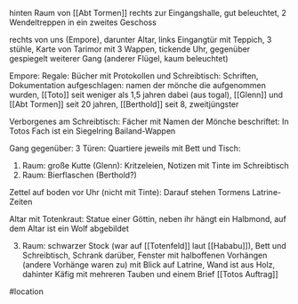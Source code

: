 hinten Raum von [[Abt Tormen]] 
rechts zur Eingangshalle, gut beleuchtet, 2 Wendeltreppen in ein zweites Geschoss 

rechts von uns (Empore), darunter Altar, 
links Eingangtür mit Teppich, 3 stühle, Karte von Tarimor mit 3 Wappen, tickende Uhr,
gegenüber gespiegelt weiterer Gang (anderer Flügel, kaum beleuchtet) 

Empore: Regale: Bücher mit Protokollen und Schreibtisch: Schriften, Dokumentation aufgeschlagen: namen der mönche die aufgenommen wurden, [[Toto]] seit weniger als 1,5 jahren dabei (aus togal), [[Glenn]] und [[Abt Tormen]] seit 20 jahren, [[Berthold]] seit 8, zweitjüngster

Verborgenes am Schreibtisch: Fächer mit Namen der Mönche beschriftet: In Totos Fach ist ein Siegelring Bailand-Wappen

Gang gegenüber: 3 Türen: Quartiere jeweils mit Bett und Tisch:
1. Raum: große Kutte (Glenn): Kritzeleien, Notizen mit Tinte im Schreibtisch
2. Raum: Bierflaschen (Berthold?)

Zettel auf boden vor Uhr (nicht mit Tinte): Darauf stehen Tormens Latrine-Zeiten

Altar mit Totenkraut: Statue einer Göttin, neben ihr hängt ein Halbmond, auf dem Altar ist ein Wolf abgebildet

3. Raum: schwarzer Stock (war auf [[Totenfeld]] laut [[Hababu]]), Bett und Schreibtisch, Schrank darüber, Fenster mit halboffenen Vorhängen (andere Vorhänge waren zu) mit Blick auf Latrine, Wand ist aus Holz, dahinter Käfig mit mehreren Tauben und einem Brief [[Totos Auftrag]]

#location 